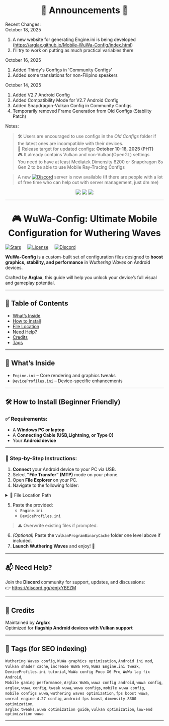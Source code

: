 
<h1 align="center">📢 Announcements 📢</h1>

Recent Changes:  
October 18, 2025  
1. A new website for generating Engine.ini is being developed (https://arglax.github.io/Mobile-WuWa-Config/index.html)
2. I'll try to work on putting as much practical variables there

October 16, 2025
1. Added Thirdy's Configs in 'Community Configs'  
2. Added some translations for non-Filipino speakers
   
October 14, 2025
1. Added V2.7 Android Config
2. Added Compatibility Mode for V2.7 Android Config
3. Added Snapdragon-Vulkan Config in Community Configs
4. Temporarily removed Frame Generation from Old Configs (Stability Patch)

Notes:
> 🛠️ Users are encouraged to use configs in the *Old Configs* folder if the latest ones are incompatible with their devices.  
> 📅 Release target for updated configs: **October 10-18, 2025 (PHT)**  
> 🎮 It already contains Vulkan and non-Vulkan(OpenGL) settings  
> You need to have at least Mediatek Dimensity 8200 or Snapdragon 8s Gen 2 to be able to use Mobile Ray-Tracing Configs

> A new [![Discord](https://img.shields.io/badge/Discord-7289DA?logo=discord&logoColor=white)](https://discord.gg/renjxYBEZM) server is now available (If there are people with a lot of free time who can help out with server management, just dm me)

<div align="center">

  <img src="https://img.shields.io/badge/Update-Scheduled-blue?style=for-the-badge&logo=github&logoColor=white" />
  <img src="https://img.shields.io/badge/🎯_Target_Version-2.6-green?style=for-the-badge" />
  <img src="https://img.shields.io/badge/Support-Vulkan_&_Non--Vulkan-orange?style=for-the-badge&logo=cog&logoColor=white" />

</div>


---

<h1 align="center">🎮 WuWa-Config: Ultimate Mobile Configuration for Wuthering Waves</h1>

[![Stars](https://img.shields.io/github/stars/Arglax/WuWa-Config?style=social)](https://github.com/Arglax/WuWa-Config/stargazers) &nbsp;  &nbsp; [![License](https://img.shields.io/badge/License-CustomizedMIT-lightgrey)](https://github.com/Arglax/WuWa-Config/blob/main/LICENSE) &nbsp;  &nbsp; [![Discord](https://img.shields.io/badge/Join-Discord-7289DA?logo=discord&logoColor=white)](https://discord.gg/renjxYBEZM)

**WuWa-Config** is a custom-built set of configuration files designed to **boost graphics, stability, and performance** in *Wuthering Waves* on Android devices.

Crafted by **Arglax**, this guide will help you unlock your device’s full visual and gameplay potential.

---

## 📖 Table of Contents
- [What’s Inside](#-whats-inside)
- [How to Install](#how-to-install)
- [File Location](#file-location)
- [Need Help?](#-need-help)
- [Credits](#-credits)
- [Tags](#-tags-for-seo-indexing)

---

## 📁 What’s Inside

- `Engine.ini` – Core rendering and graphics tweaks  
- `DeviceProfiles.ini` – Device-specific enhancements  

---
<a id="how-to-install"></a>
## 🛠️ How to Install (Beginner Friendly)

### ✅ Requirements:
- A **Windows PC or laptop**
- A **Connecting Cable (USB,Lightning, or Type C)** 
- Your **Android device**

---

### 🔧 Step-by-Step Instructions:

1. **Connect** your Android device to your PC via USB.  
2. Select **"File Transfer" (MTP)** mode on your phone.  
3. Open **File Explorer** on your PC.  
4. Navigate to the following folder:

<details>
<summary>📂 File Location Path</summary>
<a id="file-location"></a>
To access or modify configuration files for **Wuthering Waves**, navigate to the following folder on your Android device:

```
Internal Storage/
└── Android/
    └── data/
        └── com.kurogame.wutheringwaves.global/
            └── files/
                └── UE4Game/
                    └── Client/
                        └── Client/
                            └── Saved/
                                └── Config/
                                    └── Android/
```

</details>

5. Paste the provided:
   - `Engine.ini`
   - `DeviceProfiles.ini`  

> ⚠️ Overwrite existing files if prompted.  

6. *(Optional)* Paste the `VulkanProgramBinaryCache` folder one level above if included.  
7. **Launch Wuthering Waves** and enjoy! 🚀  

---

## 📬 Need Help?

Join the **Discord** community for support, updates, and discussions:  
👉 https://discord.gg/renjxYBEZM

---

## 📝 Credits

Maintained by **Arglax**  
Optimized for **flagship Android devices with Vulkan support**

---

## 🔎 Tags (for SEO indexing)
`Wuthering Waves config`, `WuWa graphics optimization`, `Android ini mod`,  
`Vulkan shader cache`, `increase WuWa FPS`, `WuWa Engine.ini tweak`,  
`DeviceProfiles.ini tutorial`, `WuWa config Poco X6 Pro`, `WuWa lag fix Android`,  
`Mobile gaming performance`, `Arglax WuWa`, `wuwa config android`, `wuwa config`,  
`arglax`, `wuwa`, `config`, `tweak wuwa`, `wuwa configs`, `mobile wuwa config`,  
`mobile configs wuwa`, `wuthering waves optimization`, `fps boost wuwa`,  
`unreal engine 4.27 config`, `android fps boost`, `dimensity 8300 optimization`,  
`arglax tweaks`, `wuwa optimization guide`, `vulkan optimization`, `low-end optimization wuwa`

---
